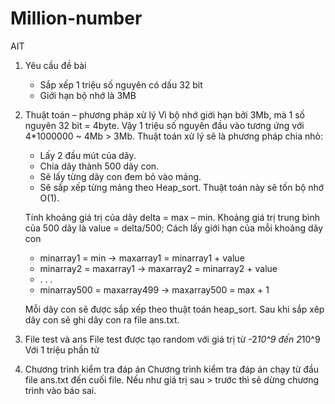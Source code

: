# Million-number
AIT

1.	Yêu cầu đề bài
	-	Sắp xếp 1 triệu số nguyên có dấu 32 bit
	-	Giới hạn bộ nhớ là 3MB
2.	Thuật toán – phương pháp xử lý
	Vì bộ nhớ giới hạn bởi 3Mb, mà 1 số nguyên 32 bit = 4byte. Vậy 1 triệu số nguyên đầu vào tương ứng với 4*1000000 ~ 4Mb > 3Mb.
	Thuật toán xử lý sẽ là phương pháp chia nhỏ:
	-	Lấy 2 đầu mút của dãy.
	-	Chia dãy thành 500 dãy con.
	-	Sẽ lấy từng dãy con đem bỏ vào mảng.
	-	Sẽ sắp xếp từng mảng theo Heap_sort. Thuật toán này sẽ tốn bộ nhớ O(1).

	Tính khoảng giá trị của dãy delta = max – min.
	Khoảng giá trị trung bình của 500 dãy là value = delta/500;
	Cách lấy giới hạn của mỗi khoảng dãy con
	
	-	minarray1 = min  -> maxarray1 = minarray1 + value
	-	minarray2 = maxarray1  -> maxarray2 = minarray2 + value
	-	. . . 
	-	minarray500 = maxarray499 -> maxarray500 = max + 1
	
	Mỗi dãy con sẽ được sắp xếp theo thuật toán heap_sort.
	Sau khi sắp xêp dãy con sẽ ghi dãy con ra file ans.txt.
3.	File test và ans
	File test được tạo random với giá trị từ -2*10^9 đến 2*10^9
	Với 1 triệu phần tử
4.	Chương trình kiểm tra đáp án
	Chương trình kiểm tra đáp án chạy từ đầu file ans.txt đến cuối file.
	Nếu như giá trị sau > trước thì sẽ dừng chương trình vào báo sai.
